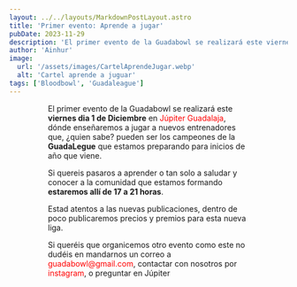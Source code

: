 ```yaml
---
layout: ../../layouts/MarkdownPostLayout.astro
title: 'Primer evento: Aprende a jugar'
pubDate: 2023-11-29
description: 'El primer evento de la Guadabowl se realizará este viernes dia 1 de Diciembre'
author: 'Ainhur'
image:
  url: '/assets/images/CartelAprendeJugar.webp'
  alt: 'Cartel aprende a juguar'
tags: ['Bloodbowl', 'Guadaleague']
---
```


El primer evento de la Guadabowl se realizará este **viernes dia 1 de Diciembre** en [Júpiter Guadalaja](https://www.jupiterjuegos.com/pagina/jupiter-guadalajara), dónde enseñaremos a jugar a nuevos entrenadores que, ¿quien sabe? pueden ser los campeones de la **GuadaLegue** que estamos preparando para inicios de año que viene.

Si quereis pasaros a aprender o tan solo a saludar y conocer a la comunidad que estamos formando **estaremos allí de 17 a 21 horas**.

Estad atentos a las nuevas publicaciones, dentro de poco publicaremos precios y premios para esta nueva liga.

Si queréis que organicemos otro evento como este no dudéis en mandarnos un correo a [guadabowl@gmail.com](mailto:guadabowl@gmail.com), contactar con nosotros por [instagram](https://www.instagram.com/guadabowl/), o preguntar en Júpiter

<style>
    a {
      color: red;
      text-decoration: none;
    }
    img{
      width:100%
    }
    @media screen and (min-width: 636px) {
      img{
        width:50%;
        margin-left:25%;
      }
      p,h2,ul,li {
        padding:0em 5em 0em 5em;
      }
      h1 {
        text-align: center;
      }
    }
</style>
